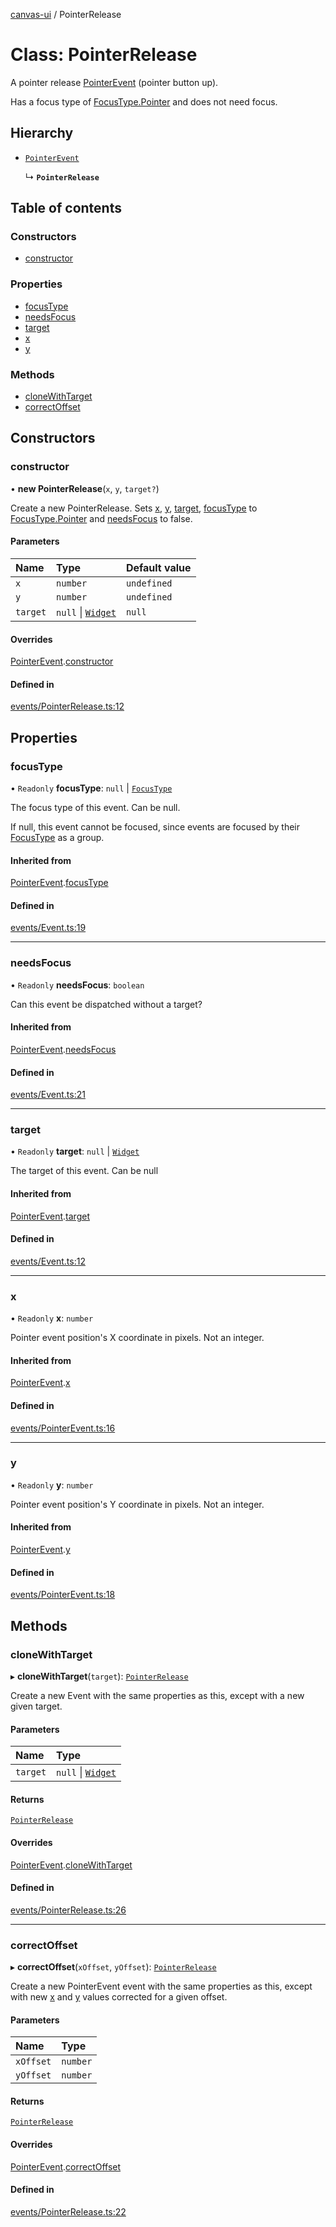 [canvas-ui](../README.md) / PointerRelease

# Class: PointerRelease

A pointer release [PointerEvent](pointerevent.md) (pointer button up).

Has a focus type of [FocusType.Pointer](../enums/focustype.md#pointer) and does not need focus.

## Hierarchy

- [`PointerEvent`](pointerevent.md)

  ↳ **`PointerRelease`**

## Table of contents

### Constructors

- [constructor](pointerrelease.md#constructor)

### Properties

- [focusType](pointerrelease.md#focustype)
- [needsFocus](pointerrelease.md#needsfocus)
- [target](pointerrelease.md#target)
- [x](pointerrelease.md#x)
- [y](pointerrelease.md#y)

### Methods

- [cloneWithTarget](pointerrelease.md#clonewithtarget)
- [correctOffset](pointerrelease.md#correctoffset)

## Constructors

### constructor

• **new PointerRelease**(`x`, `y`, `target?`)

Create a new PointerRelease. Sets [x](pointerrelease.md#x), [y](pointerrelease.md#y), [target](pointerrelease.md#target),
[focusType](pointerrelease.md#focustype) to [FocusType.Pointer](../enums/focustype.md#pointer) and [needsFocus](pointerrelease.md#needsfocus) to
false.

#### Parameters

| Name | Type | Default value |
| :------ | :------ | :------ |
| `x` | `number` | `undefined` |
| `y` | `number` | `undefined` |
| `target` | ``null`` \| [`Widget`](widget.md) | `null` |

#### Overrides

[PointerEvent](pointerevent.md).[constructor](pointerevent.md#constructor)

#### Defined in

[events/PointerRelease.ts:12](https://github.com/playkostudios/canvas-ui/blob/84bdd1a/src/events/PointerRelease.ts#L12)

## Properties

### focusType

• `Readonly` **focusType**: ``null`` \| [`FocusType`](../enums/focustype.md)

The focus type of this event. Can be null.

If null, this event cannot be focused, since events are focused by their
[FocusType](../enums/focustype.md) as a group.

#### Inherited from

[PointerEvent](pointerevent.md).[focusType](pointerevent.md#focustype)

#### Defined in

[events/Event.ts:19](https://github.com/playkostudios/canvas-ui/blob/84bdd1a/src/events/Event.ts#L19)

___

### needsFocus

• `Readonly` **needsFocus**: `boolean`

Can this event be dispatched without a target?

#### Inherited from

[PointerEvent](pointerevent.md).[needsFocus](pointerevent.md#needsfocus)

#### Defined in

[events/Event.ts:21](https://github.com/playkostudios/canvas-ui/blob/84bdd1a/src/events/Event.ts#L21)

___

### target

• `Readonly` **target**: ``null`` \| [`Widget`](widget.md)

The target of this event. Can be null

#### Inherited from

[PointerEvent](pointerevent.md).[target](pointerevent.md#target)

#### Defined in

[events/Event.ts:12](https://github.com/playkostudios/canvas-ui/blob/84bdd1a/src/events/Event.ts#L12)

___

### x

• `Readonly` **x**: `number`

Pointer event position's X coordinate in pixels. Not an integer.

#### Inherited from

[PointerEvent](pointerevent.md).[x](pointerevent.md#x)

#### Defined in

[events/PointerEvent.ts:16](https://github.com/playkostudios/canvas-ui/blob/84bdd1a/src/events/PointerEvent.ts#L16)

___

### y

• `Readonly` **y**: `number`

Pointer event position's Y coordinate in pixels. Not an integer.

#### Inherited from

[PointerEvent](pointerevent.md).[y](pointerevent.md#y)

#### Defined in

[events/PointerEvent.ts:18](https://github.com/playkostudios/canvas-ui/blob/84bdd1a/src/events/PointerEvent.ts#L18)

## Methods

### cloneWithTarget

▸ **cloneWithTarget**(`target`): [`PointerRelease`](pointerrelease.md)

Create a new Event with the same properties as this, except with a new
given target.

#### Parameters

| Name | Type |
| :------ | :------ |
| `target` | ``null`` \| [`Widget`](widget.md) |

#### Returns

[`PointerRelease`](pointerrelease.md)

#### Overrides

[PointerEvent](pointerevent.md).[cloneWithTarget](pointerevent.md#clonewithtarget)

#### Defined in

[events/PointerRelease.ts:26](https://github.com/playkostudios/canvas-ui/blob/84bdd1a/src/events/PointerRelease.ts#L26)

___

### correctOffset

▸ **correctOffset**(`xOffset`, `yOffset`): [`PointerRelease`](pointerrelease.md)

Create a new PointerEvent event with the same properties as this, except
with new [x](pointerrelease.md#x) and [y](pointerrelease.md#y) values corrected for a given offset.

#### Parameters

| Name | Type |
| :------ | :------ |
| `xOffset` | `number` |
| `yOffset` | `number` |

#### Returns

[`PointerRelease`](pointerrelease.md)

#### Overrides

[PointerEvent](pointerevent.md).[correctOffset](pointerevent.md#correctoffset)

#### Defined in

[events/PointerRelease.ts:22](https://github.com/playkostudios/canvas-ui/blob/84bdd1a/src/events/PointerRelease.ts#L22)
